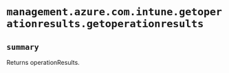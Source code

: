 # `management.azure.com.intune.getoperationresults.getoperationresults`

## `summary`
Returns operationResults.


